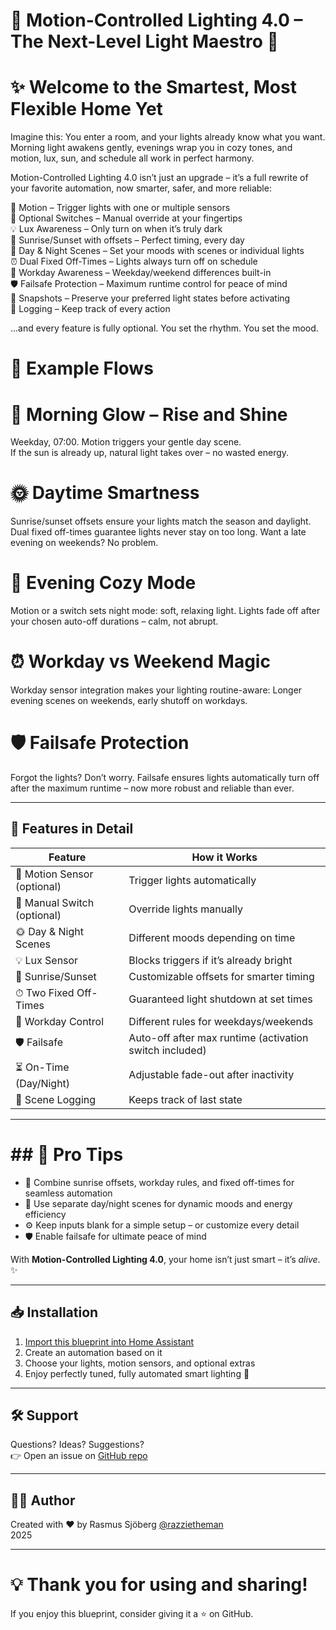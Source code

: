 # 🌟 Motion-Controlled Lighting 4.0 – The Next-Level Light Maestro 🌟

# ✨ Welcome to the Smartest, Most Flexible Home Yet

Imagine this:
You enter a room, and your lights already know what you want.
Morning light awakens gently, evenings wrap you in cozy tones, and motion, lux, sun, and schedule all work in perfect harmony.

Motion-Controlled Lighting 4.0 isn’t just an upgrade – it’s a full rewrite of your favorite automation, now smarter, safer, and more reliable:

🚶 Motion – Trigger lights with one or multiple sensors  
🔘 Optional Switches – Manual override at your fingertips  
💡 Lux Awareness – Only turn on when it’s truly dark  
🌅 Sunrise/Sunset with offsets – Perfect timing, every day  
🎨 Day & Night Scenes – Set your moods with scenes or individual lights  
⏰ Dual Fixed Off-Times – Lights always turn off on schedule  
📅 Workday Awareness – Weekday/weekend differences built-in  
🛡️ Failsafe Protection – Maximum runtime control for peace of mind  
📸 Snapshots – Preserve your preferred light states before activating  
📝 Logging – Keep track of every action


…and every feature is fully optional. You set the rhythm. You set the mood.  

# 🌅 Example Flows  
# 🌄 Morning Glow – Rise and Shine  

Weekday, 07:00. Motion triggers your gentle day scene.  
If the sun is already up, natural light takes over – no wasted energy.


# 🌞 Daytime Smartness

Sunrise/sunset offsets ensure your lights match the season and daylight.
Dual fixed off-times guarantee lights never stay on too long.
Want a late evening on weekends? No problem.

# 🌙 Evening Cozy Mode

Motion or a switch sets night mode: soft, relaxing light.
Lights fade off after your chosen auto-off durations – calm, not abrupt.

# ⏰ Workday vs Weekend Magic

Workday sensor integration makes your lighting routine-aware:
Longer evening scenes on weekends, early shutoff on workdays.

# 🛡️ Failsafe Protection

Forgot the lights? Don’t worry.
Failsafe ensures lights automatically turn off after the maximum runtime – now more robust and reliable than ever.  

---

## 🔧 Features in Detail

| Feature | How it Works |
|---------|--------------|
| 🚶 Motion Sensor (optional) | Trigger lights automatically |
| 🔘 Manual Switch (optional) | Override lights manually |
| 🌞 Day & Night Scenes | Different moods depending on time |
| 💡 Lux Sensor | Blocks triggers if it’s already bright |
| 🌅 Sunrise/Sunset | Customizable offsets for smarter timing |
| ⏱ Two Fixed Off-Times | Guaranteed light shutdown at set times |
| 📅 Workday Control | Different rules for weekdays/weekends |
| 🛡️ Failsafe | Auto-off after max runtime (activation switch included) |
| ⏳ On-Time (Day/Night) | Adjustable fade-out after inactivity |
| 📝 Scene Logging | Keeps track of last state |

---

# ## 🌈 Pro Tips

- 🌅 Combine sunrise offsets, workday rules, and fixed off-times for seamless automation  
- 🎨 Use separate day/night scenes for dynamic moods and energy efficiency  
- ⚙️ Keep inputs blank for a simple setup – or customize every detail  
- 🛡️ Enable failsafe for ultimate peace of mind  

With **Motion-Controlled Lighting 4.0**, your home isn’t just smart – it’s _alive_. ✨

---

## 📥 Installation
1. [Import this blueprint into Home Assistant](https://my.home-assistant.io/redirect/blueprint_import/?blueprint_url=https://github.com/razzietheman/Advanced-Motion-Activated-Light-Blueprint/blob/main/Smarter_Lighting.yaml)  
2. Create an automation based on it  
3. Choose your lights, motion sensors, and optional extras  
4. Enjoy perfectly tuned, fully automated smart lighting 🎉

---

## 🛠 Support
Questions? Ideas? Suggestions?  
👉 Open an issue on [GitHub repo](https://github.com/razzietheman/Advanced-Motion-Activated-Light-Blueprint)

---

## 👨‍💻 Author
Created with ❤️ by Rasmus Sjöberg [@razzietheman](https://github.com/razzietheman)  
2025  

---

# 💡 Thank you for using and sharing!
If you enjoy this blueprint, consider giving it a ⭐ on GitHub.
